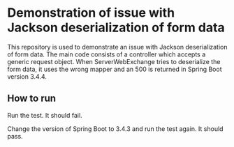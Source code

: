 # Demonstration of issue with Jackson deserialization of form data

This repository is used to demonstrate an issue with Jackson deserialization of form data. The main code consists of a
controller which accepts a generic request object. When ServerWebExchange tries to deserialize the form data, it uses
the wrong mapper and an 500 is returned in Spring Boot version 3.4.4.

## How to run

Run the test. It should fail.

Change the version of Spring Boot to 3.4.3 and run the test again. It should pass.
